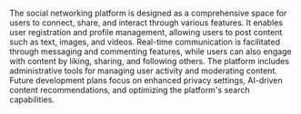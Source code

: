 The social networking platform is designed as a comprehensive space for users to connect, share, and interact through various features. It enables user registration and profile management, allowing users to post content such as text, images, and videos. Real-time communication is facilitated through messaging and commenting features, while users can also engage with content by liking, sharing, and following others. The platform includes administrative tools for managing user activity and moderating content. Future development plans focus on enhanced privacy settings, AI-driven content recommendations, and optimizing the platform's search capabilities.

